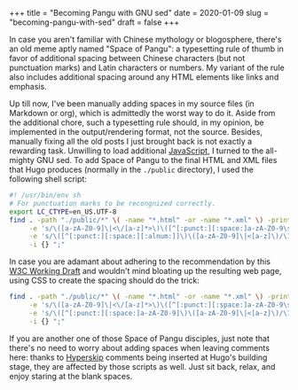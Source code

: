 +++
title = "Becoming Pangu with GNU sed"
date = 2020-01-09
slug = "becoming-pangu-with-sed"
draft = false
+++

In case you aren't familiar with Chinese mythology or blogosphere, there's an old meme aptly named "Space of Pangu": a typesetting rule of thumb in favor of additional spacing between Chinese characters (but not punctuation marks) and Latin characters or numbers. My variant of the rule also includes additional spacing around any HTML elements like links and emphasis.

Up till now, I've been manually adding spaces in my source files (in Markdown or org), which is admittedly the worst way to do it. Aside from the additional chore, such a typesetting rule should, in my opinion, be implemented in the output/rendering format, not the source. Besides, manually fixing all the old posts I just brought back is not exactly a rewarding task. Unwilling to load additional [JavaScript](https://github.com/vinta/pangu.js), I turned to the all-mighty GNU sed. To add Space of Pangu to the final HTML and XML files that Hugo produces (normally in the `./public` directory), I used the following shell script:

```sh
#! /usr/bin/env sh
# For punctuation marks to be recongnized correctly.
export LC_CTYPE=en_US.UTF-8
find . -path "./public/*" \( -name "*.html" -or -name "*.xml" \) -print -exec sed \
     -e 's/\([a-zA-Z0-9]\|<\/[a-z]*>\)\([^[:punct:][:space:]a-zA-Z0-9\s]\)/\1 \2/g' \
     -e 's/\([^[:punct:][:space:][:alnum:]]\)\([a-zA-Z0-9]\|<[a-z]\)/\1 \2/g' \
     -i {} ";"
```

In case you are adamant about adhering to the recommendation by this [W3C Working Draft](https://www.w3.org/TR/clreq/#mixed%5Ftext%5Fcomposition%5Fin%5Fhorizontal%5Fwriting%5Fmode) and wouldn't mind bloating up the resulting web page, using CSS to create the spacing should do the trick:

```sh
find . -path "./public/*" \( -name "*.html" -or -name "*.xml" \) -print -exec sed \
     -e 's/\([a-zA-Z0-9]\|<\/[a-z]*>\)\([^[:punct:][:space:]a-zA-Z0-9\s]\)/\1<span style="margin:0.25ch;"><\/span>\2/g' \
     -e 's/\([^[:punct:][:space:]a-zA-Z0-9]\)\([a-zA-Z0-9]\|<[a-z]\)/\1<span style="margin:0.25ch;"><\/span>\2/g' \
     -i {} ";"
```

If you are another one of those Space of Pangu disciples, just note that there's no need to worry about adding spaces when leaving comments here: thanks to [Hyperskip](https://git.shimmy1996.com/shimmy1996/hugo-hyperskip) comments being inserted at Hugo's building stage, they are affected by those scripts as well. Just sit back, relax, and enjoy staring at the blank spaces.
